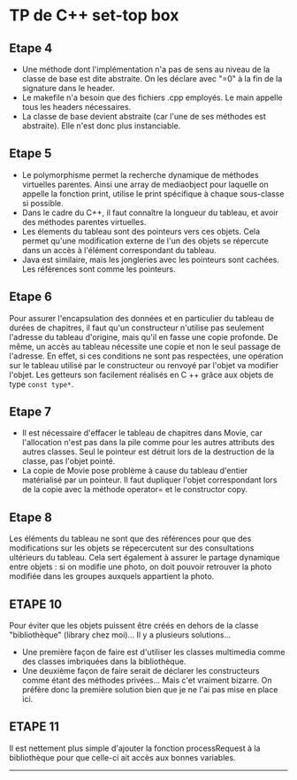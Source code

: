 # TP de C++ set-top box
## Etape 4
+ Une méthode dont l'implémentation n'a pas de sens au niveau de la classe de base est dite abstraite.
On les déclare avec "=0" à la fin de la signature dans le header.
+ Le makefile n'a besoin que des fichiers .cpp employés. Le main appelle tous les headers nécessaires.
+ La classe de base devient abstraite (car l'une de ses méthodes est abstraite). Elle n'est donc plus instanciable.

## Etape 5
+ Le polymorphisme permet la recherche dynamique de méthodes virtuelles parentes. Ainsi une array de mediaobject
pour laquelle on appelle la fonction print, utilise le print spécifique à chaque sous-classe si possible.
+ Dans le cadre du C++, il faut connaître la longueur du tableau, et avoir des méthodes parentes virtuelles.
+ Les élements du tableau sont des pointeurs vers ces objets. Cela permet qu'une modification externe de l'un des objets se répercute
dans un accès à l'élément correspondant du tableau.
+ Java est similaire, mais les jongleries avec les pointeurs sont cachées. Les références sont comme les pointeurs.

## Etape 6
Pour assurer l'encapsulation des données et en particulier du tableau de durées de chapitres, il faut qu'un constructeur
n'utilise pas seulement l'adresse du tableau d'origine, mais qu'il en fasse une copie profonde. De même, un accès au tableau
nécessite une copie et non le seul passage de l'adresse. En effet, si ces conditions ne sont pas respectées, une opération sur
le tableau utilisé par le constructeur ou renvoyé par l'objet va modifier l'objet. Les getteurs son facilement réalisés en C ++ grâce aux objets de type `const type*`.

## Etape 7
+ Il est nécessaire d'effacer le tableau de chapitres dans Movie, car l'allocation n'est pas dans la pile comme
pour les autres attributs des autres classes. Seul le pointeur est détruit lors de la destruction de la classe, pas l'objet pointé.
+ La copie de Movie pose problème à cause du tableau d'entier matérialisé par un pointeur. Il faut dupliquer l'objet
correspondant lors de la copie avec la méthode operator= et le constructor copy.

## Etape 8
Les éléments du tableau ne sont que des références pour que des modifications sur les objets se répecercutent sur des consultations ultérieurs du tableau. Cela sert également à assurer le partage dynamique entre objets : si on modifie une photo, on doit pouvoir retrouver la photo modifiée dans les groupes auxquels appartient la photo.

## ETAPE 10
Pour éviter que les objets puissent être créés en dehors de la classe "bibliothèque" (library chez moi)... Il  y a plusieurs solutions...
+ Une première façon de faire est d'utiliser les classes multimedia comme des classes imbriquées dans la bibliothèque.
+ Une deuxième façon de faire serait de déclarer les constructeurs comme étant des méthodes privées... Mais c'et vraiment bizarre. On préfère donc la première solution bien que je ne l'ai pas mise en place ici.

## ETAPE 11
Il est nettement plus simple d'ajouter la fonction processRequest à la bibliothèque pour que celle-ci ait accès aux bonnes variables.

___
